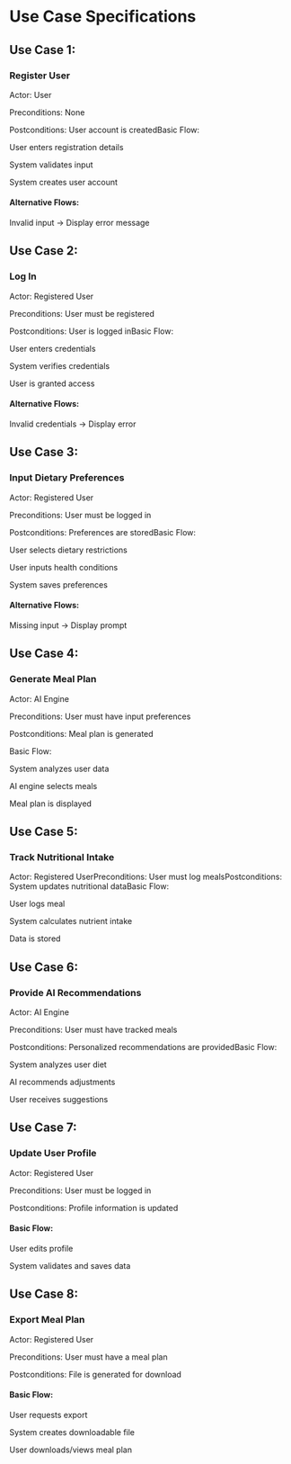 
# Use Case Specifications

## Use Case 1:
### Register User

 Actor:  User
 
 Preconditions: None
 
 Postconditions: User account is createdBasic Flow:

User enters registration details

System validates input

System creates user account

#### Alternative Flows:

Invalid input → Display error message

## Use Case 2:
### Log In

Actor: Registered User

Preconditions: User must be registered

Postconditions: User is logged inBasic Flow:

User enters credentials

System verifies credentials

User is granted access

#### Alternative Flows:

Invalid credentials → Display error

## Use Case 3:
### Input Dietary Preferences

Actor: Registered User

Preconditions: User must be logged in

Postconditions: Preferences are storedBasic Flow:

User selects dietary restrictions

User inputs health conditions

System saves preferences

#### Alternative Flows:

Missing input → Display prompt

## Use Case 4:
### Generate Meal Plan

Actor: AI Engine

Preconditions: User must have input preferences

Postconditions: Meal plan is generated

Basic Flow:

System analyzes user data

AI engine selects meals

Meal plan is displayed

## Use Case 5: 
### Track Nutritional Intake

Actor: Registered UserPreconditions: User must log mealsPostconditions: System updates nutritional dataBasic Flow:

User logs meal

System calculates nutrient intake

Data is stored

## Use Case 6: 
### Provide AI Recommendations

Actor: AI Engine

Preconditions: User must have tracked meals

Postconditions: Personalized recommendations are providedBasic Flow:

System analyzes user diet

AI recommends adjustments

User receives suggestions

## Use Case 7: 
### Update User Profile

Actor: Registered User

Preconditions: User must be logged in

Postconditions: Profile information is updated

#### Basic Flow:

User edits profile

System validates and saves data

## Use Case 8: 
### Export Meal Plan

Actor: Registered User

Preconditions: User must have a meal plan

Postconditions: File is generated for download

#### Basic Flow:

User requests export

System creates downloadable file

User downloads/views meal plan
